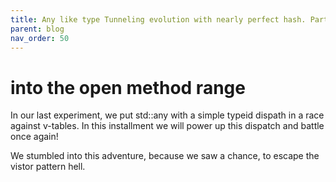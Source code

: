 ```yaml
---
title: Any like type Tunneling evolution with nearly perfect hash. Part 2.
parent: blog
nav_order: 50
---
```


# into the open method range

In our last experiment, we put std::any with a simple typeid dispath in a race against v-tables. 
In this installment we will power up this dispatch and battle once again!

We stumbled into this adventure, because we saw a chance, to escape the vistor pattern hell.
